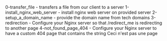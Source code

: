 0-transfer_file - transfers a file from our client to a server
1-install_nginx_web_server - install nginx web server on provided server
2-setup_a_domain_name - provide the domain name from tech domains
3-redirection - Configure your Nginx server so that /redirect_me is redirecting to another page
4-not_found_page_404 - Configure your Nginx server to have a custom 404 page that contains the string Ceci n'est pas une page
